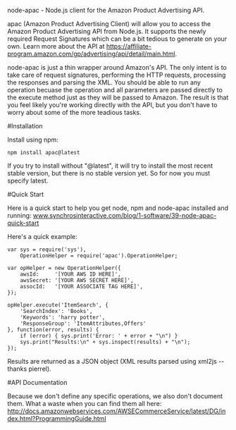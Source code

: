 node-apac - Node.js client for the Amazon Product Advertising API.

apac (Amazon Product Advertising Client) will allow you to access the Amazon Product Advertising API from Node.js. It supports the newly required Request Signatures which can be a bit tedious to generate on your own. Learn more about the API at https://affiliate-program.amazon.com/gp/advertising/api/detail/main.html.

node-apac is just a thin wrapper around Amazon's API. The only intent is to take care of request signatures, performing the HTTP requests, processing the responses and parsing the XML. You should be able to run any operation becuase the operation and all parameters are passed directly to the execute method just as they will be passed to Amazon. The result is that you feel likely you're working directly with the API, but you don't have to worry about some of the more teadious tasks.

#Installation

Install using npm:

    npm install apac@latest

If you try to install without "@latest", it will try to install the most recent stable
version, but there is no stable version yet. So for now you must specify latest.

#Quick Start

Here is a quick start to help you get node, npm and node-apac installed and running:
www.synchrosinteractive.com/blog/1-software/39-node-apac-quick-start


Here's a quick example:

    var sys = require('sys'),
        OperationHelper = require('apac').OperationHelper;

    var opHelper = new OperationHelper({
        awsId:     '[YOUR AWS ID HERE]',
        awsSecret: '[YOUR AWS SECRET HERE]',
        assocId:   '[YOUR ASSOCIATE TAG HERE]',
    });

    opHelper.execute('ItemSearch', {
        'SearchIndex': 'Books',
        'Keywords': 'harry potter',
        'ResponseGroup': 'ItemAttributes,Offers'
    }, function(error, results) {
        if (error) { sys.print('Error: ' + error + "\n") }
        sys.print("Results:\n" + sys.inspect(results) + "\n");
    });

Results are returned as a JSON object (XML results parsed using xml2js -- thanks pierrel).

#API Documentation

Because we don't define any specific operations, we also don't document them. What a waste
when you can find them all here:
http://docs.amazonwebservices.com/AWSECommerceService/latest/DG/index.html?ProgrammingGuide.html
